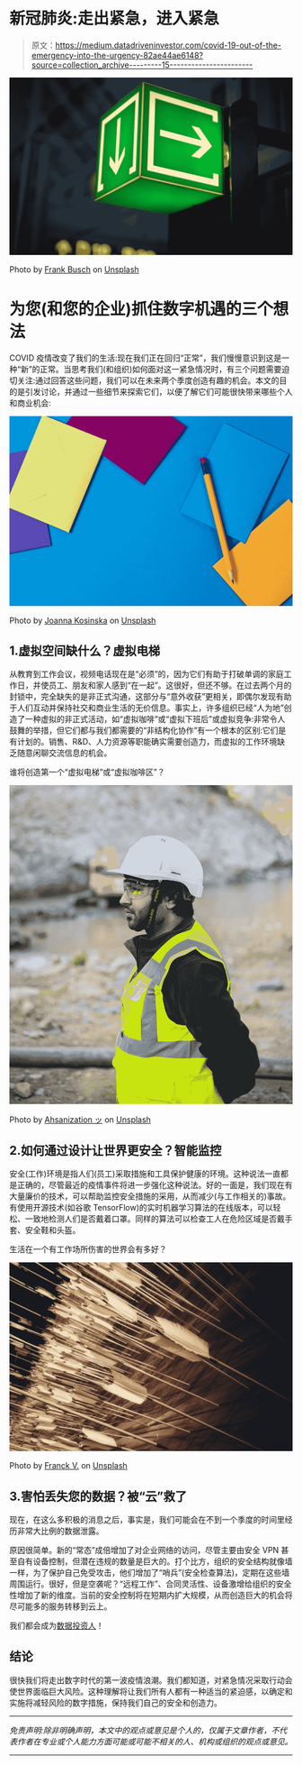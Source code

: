 # 新冠肺炎:走出紧急，进入紧急

> 原文：<https://medium.datadriveninvestor.com/covid-19-out-of-the-emergency-into-the-urgency-82ae44ae6148?source=collection_archive---------15----------------------->

![](img/9d1ac4b32c8129a35853832e8fd26b2d.png)

Photo by [Frank Busch](https://unsplash.com/@frankbusch?utm_source=medium&utm_medium=referral) on [Unsplash](https://unsplash.com?utm_source=medium&utm_medium=referral)

# 为您(和您的企业)抓住数字机遇的三个想法

COVID 疫情改变了我们的生活:现在我们正在回归“正常”，我们慢慢意识到这是一种“新”的正常。当思考我们(和组织)如何面对这一紧急情况时，有三个问题需要迫切关注:通过回答这些问题，我们可以在未来两个季度创造有趣的机会。本文的目的是引发讨论，并通过一些细节来探索它们，以便了解它们可能很快带来哪些个人和商业机会:

![](img/f0b1ba63a3cd6f8b9fe02d57066d12b4.png)

Photo by [Joanna Kosinska](https://unsplash.com/@joannakosinska?utm_source=medium&utm_medium=referral) on [Unsplash](https://unsplash.com?utm_source=medium&utm_medium=referral)

## 1.虚拟空间缺什么？虚拟电梯

从教育到工作会议，视频电话现在是“必须”的，因为它们有助于打破单调的家庭工作日，并使员工、朋友和家人感到“在一起”。这很好，但还不够。在过去两个月的封锁中，完全缺失的是非正式沟通，这部分与“意外收获”更相关，即偶尔发现有助于人们互动并保持社交和商业生活的无价信息。事实上，许多组织已经“人为地”创造了一种虚拟的非正式活动，如“虚拟咖啡”或“虚拟下班后”或虚拟竞争:非常令人鼓舞的举措，但它们都与我们都需要的“非结构化协作”有一个根本的区别:它们是有计划的。销售、R&D、人力资源等职能确实需要创造力，而虚拟的工作环境缺乏随意闲聊交流信息的机会。

谁将创造第一个“虚拟电梯”或“虚拟咖啡区”？

![](img/0f5aaacb6639c91b91de7bcad77f497e.png)

Photo by [Ahsanization ッ](https://unsplash.com/@ahsanization?utm_source=medium&utm_medium=referral) on [Unsplash](https://unsplash.com?utm_source=medium&utm_medium=referral)

## 2.如何通过设计让世界更安全？智能监控

安全(工作)环境是指人们(员工)采取措施和工具保护健康的环境。这种说法一直都是正确的，尽管最近的疫情事件将进一步强化这种说法。好的一面是，我们现在有大量廉价的技术，可以帮助监控安全措施的采用，从而减少(与工作相关的)事故。有使用开源技术(如谷歌 TensorFlow)的实时机器学习算法的在线版本，可以轻松、一致地检测人们是否戴着口罩。同样的算法可以检查工人在危险区域是否戴手套、安全鞋和头盔。

生活在一个有工作场所伤害的世界会有多好？

![](img/fcdcd5db793a57d744a9fd816aa4f264.png)

Photo by [Franck V.](https://unsplash.com/@franckinjapan?utm_source=medium&utm_medium=referral) on [Unsplash](https://unsplash.com?utm_source=medium&utm_medium=referral)

## 3.害怕丢失您的数据？被“云”救了

现在，在这么多积极的消息之后，事实是，我们可能会在不到一个季度的时间里经历非常大比例的数据泄露。

原因很简单。新的“常态”成倍增加了对企业网络的访问，尽管主要由安全 VPN 甚至自有设备控制，但潜在违规的数量是巨大的。打个比方，组织的安全结构就像墙一样，为了保护自己免受攻击，他们增加了“哨兵”(安全检查算法)，定期在这些墙周围运行。很好，但是空袭呢？“远程工作”、合同灵活性、设备激增给组织的安全性增加了新的维度。当前的安全控制将在短期内扩大规模，从而创造巨大的机会将尽可能多的服务转移到云上。

我们都会成为[数据投资人](https://medium.com/datadriveninvestor/if-data-is-money-cloud-is-bank-how-to-become-a-data-investor-ef188d404a72)！

## 结论

很快我们将走出数字时代的第一波疫情浪潮。我们都知道，对紧急情况采取行动会使世界面临巨大风险。这种理解将让我们所有人都有一种适当的紧迫感，以确定和实施将减轻风险的数字措施，保持我们自己的安全和创造力。

________________________________________________________________

*免责声明:除非明确声明，本文中的观点或意见是个人的，仅属于文章作者，不代表作者在专业或个人能力方面可能或可能不相关的人、机构或组织的观点或意见。*

_________________________________________________________________